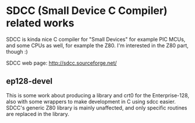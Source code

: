 # SDCC (Small Device C Compiler) related works

SDCC is kinda nice C compiler for "Small Devices" for example PIC MCUs, and
some CPUs as well, for example the Z80. I'm interested in the Z80 part,
though :)

SDCC web page: http://sdcc.sourceforge.net/

## ep128-devel

This is some work about producing a library and crt0 for the Enterprise-128,
also with some wrappers to make development in C using sdcc easier. SDCC's
generic Z80 library is mainly unaffected, and only specific routines are
replaced in the library.


